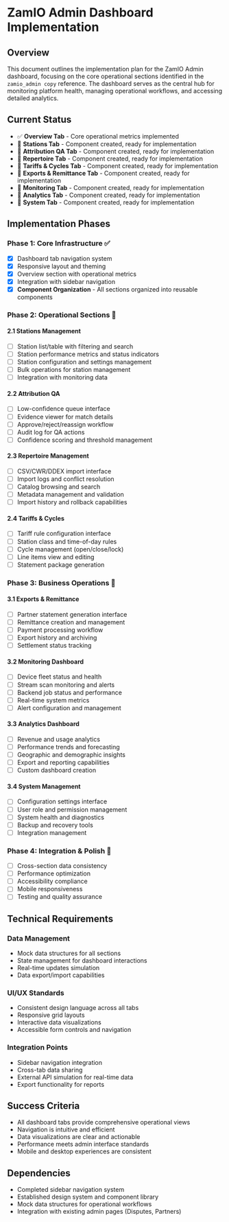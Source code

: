 # ZamIO Admin Dashboard Implementation

## Overview
This document outlines the implementation plan for the ZamIO Admin dashboard, focusing on the core operational sections identified in the `zamio_admin copy` reference. The dashboard serves as the central hub for monitoring platform health, managing operational workflows, and accessing detailed analytics.

## Current Status
- ✅ **Overview Tab** - Core operational metrics implemented
- 🔄 **Stations Tab** - Component created, ready for implementation
- 🔄 **Attribution QA Tab** - Component created, ready for implementation
- 🔄 **Repertoire Tab** - Component created, ready for implementation
- 🔄 **Tariffs & Cycles Tab** - Component created, ready for implementation
- 🔄 **Exports & Remittance Tab** - Component created, ready for implementation
- 🔄 **Monitoring Tab** - Component created, ready for implementation
- 🔄 **Analytics Tab** - Component created, ready for implementation
- 🔄 **System Tab** - Component created, ready for implementation

## Implementation Phases

### Phase 1: Core Infrastructure ✅
- [x] Dashboard tab navigation system
- [x] Responsive layout and theming
- [x] Overview section with operational metrics
- [x] Integration with sidebar navigation
- [x] **Component Organization** - All sections organized into reusable components

### Phase 2: Operational Sections 🔄

#### 2.1 Stations Management
- [ ] Station list/table with filtering and search
- [ ] Station performance metrics and status indicators
- [ ] Station configuration and settings management
- [ ] Bulk operations for station management
- [ ] Integration with monitoring data

#### 2.2 Attribution QA
- [ ] Low-confidence queue interface
- [ ] Evidence viewer for match details
- [ ] Approve/reject/reassign workflow
- [ ] Audit log for QA actions
- [ ] Confidence scoring and threshold management

#### 2.3 Repertoire Management
- [ ] CSV/CWR/DDEX import interface
- [ ] Import logs and conflict resolution
- [ ] Catalog browsing and search
- [ ] Metadata management and validation
- [ ] Import history and rollback capabilities

#### 2.4 Tariffs & Cycles
- [ ] Tariff rule configuration interface
- [ ] Station class and time-of-day rules
- [ ] Cycle management (open/close/lock)
- [ ] Line items view and editing
- [ ] Statement package generation

### Phase 3: Business Operations 🔄

#### 3.1 Exports & Remittance
- [ ] Partner statement generation interface
- [ ] Remittance creation and management
- [ ] Payment processing workflow
- [ ] Export history and archiving
- [ ] Settlement status tracking

#### 3.2 Monitoring Dashboard
- [ ] Device fleet status and health
- [ ] Stream scan monitoring and alerts
- [ ] Backend job status and performance
- [ ] Real-time system metrics
- [ ] Alert configuration and management

#### 3.3 Analytics Dashboard
- [ ] Revenue and usage analytics
- [ ] Performance trends and forecasting
- [ ] Geographic and demographic insights
- [ ] Export and reporting capabilities
- [ ] Custom dashboard creation

#### 3.4 System Management
- [ ] Configuration settings interface
- [ ] User role and permission management
- [ ] System health and diagnostics
- [ ] Backup and recovery tools
- [ ] Integration management

### Phase 4: Integration & Polish 🔄
- [ ] Cross-section data consistency
- [ ] Performance optimization
- [ ] Accessibility compliance
- [ ] Mobile responsiveness
- [ ] Testing and quality assurance

## Technical Requirements

### Data Management
- Mock data structures for all sections
- State management for dashboard interactions
- Real-time updates simulation
- Data export/import capabilities

### UI/UX Standards
- Consistent design language across all tabs
- Responsive grid layouts
- Interactive data visualizations
- Accessible form controls and navigation

### Integration Points
- Sidebar navigation integration
- Cross-tab data sharing
- External API simulation for real-time data
- Export functionality for reports

## Success Criteria
- All dashboard tabs provide comprehensive operational views
- Navigation is intuitive and efficient
- Data visualizations are clear and actionable
- Performance meets admin interface standards
- Mobile and desktop experiences are consistent

## Dependencies
- Completed sidebar navigation system
- Established design system and component library
- Mock data structures for operational workflows
- Integration with existing admin pages (Disputes, Partners)
